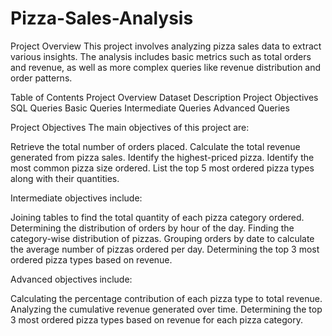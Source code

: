 # Pizza-Sales-Analysis

Project Overview
This project involves analyzing pizza sales data to extract various insights. The analysis includes basic metrics such as total orders and revenue, as well as more complex queries like revenue distribution and order patterns.

Table of Contents
Project Overview
Dataset Description
Project Objectives
SQL Queries
Basic Queries
Intermediate Queries
Advanced Queries

Project Objectives
The main objectives of this project are:

Retrieve the total number of orders placed.
Calculate the total revenue generated from pizza sales.
Identify the highest-priced pizza.
Identify the most common pizza size ordered.
List the top 5 most ordered pizza types along with their quantities.


Intermediate objectives include:

Joining tables to find the total quantity of each pizza category ordered.
Determining the distribution of orders by hour of the day.
Finding the category-wise distribution of pizzas.
Grouping orders by date to calculate the average number of pizzas ordered per day.
Determining the top 3 most ordered pizza types based on revenue.


Advanced objectives include:

Calculating the percentage contribution of each pizza type to total revenue.
Analyzing the cumulative revenue generated over time.
Determining the top 3 most ordered pizza types based on revenue for each pizza category.

